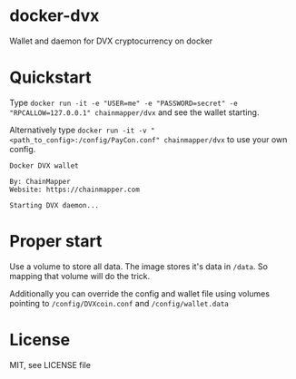 # docker-dvx
Wallet and daemon for DVX cryptocurrency on docker

# Quickstart
Type `docker run -it -e "USER=me" -e "PASSWORD=secret" -e "RPCALLOW=127.0.0.1" chainmapper/dvx` and see the wallet starting.

Alternatively type `docker run -it -v "<path_to_config>:/config/PayCon.conf" chainmapper/dvx` to use your own config.

```
Docker DVX wallet

By: ChainMapper
Website: https://chainmapper.com

Starting DVX daemon...
```

# Proper start
Use a volume to store all data. The image stores it's data in `/data`. So mapping that volume will do the trick.

Additionally you can override the config and wallet file using volumes pointing to `/config/DVXcoin.conf` and `/config/wallet.data`

# License
MIT, see LICENSE file
